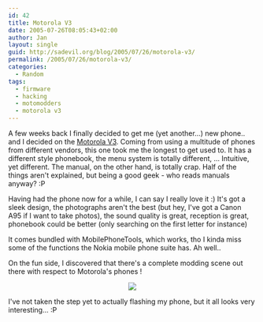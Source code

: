 ```yaml
---
id: 42
title: Motorola V3
date: 2005-07-26T08:05:43+02:00
author: Jan
layout: single
guid: http://sadevil.org/blog/2005/07/26/motorola-v3/
permalink: /2005/07/26/motorola-v3/
categories:
  - Random
tags:
  - firmware
  - hacking
  - motomodders
  - motorola v3
---
```

A few weeks back I finally decided to get me (yet another...) new phone.. and I decided on the <a href="http://direct.motorola.com/ENG/web_producthome.asp?Country=GBR&language=ENG&productid=29539" target="_blank">Motorola V3</a>. Coming from using a multitude of phones from different vendors, this one took me the longest to get used to. It has a different style phonebook, the menu system is totally different, ... Intuitive, yet different. The manual, on the other hand, is totally crap. Half of the things aren't explained, but being a good geek - who reads manuals anyway? :P

Having had the phone now for a while, I can say I really love it :) It's got a sleek design, the photographs aren't the best (but hey, I've got a Canon A95 if I want to take photos), the sound quality is great, reception is great, phonebook could be better (only searching on the first letter for instance)

It comes bundled with MobilePhoneTools, which works, tho I kinda miss some of the functions the Nokia mobile phone suite has. Ah well..

On the fun side, I discovered that there's a complete modding scene out there with respect to Motorola's phones !

<center>
  <a href="http://www.motomodders.net" target="_blank"><img src="http://www.kcore.org/images/motomodders_banner.gif" /></a>
</center>

I've not taken the step yet to actually flashing my phone, but it all looks very interesting... :P